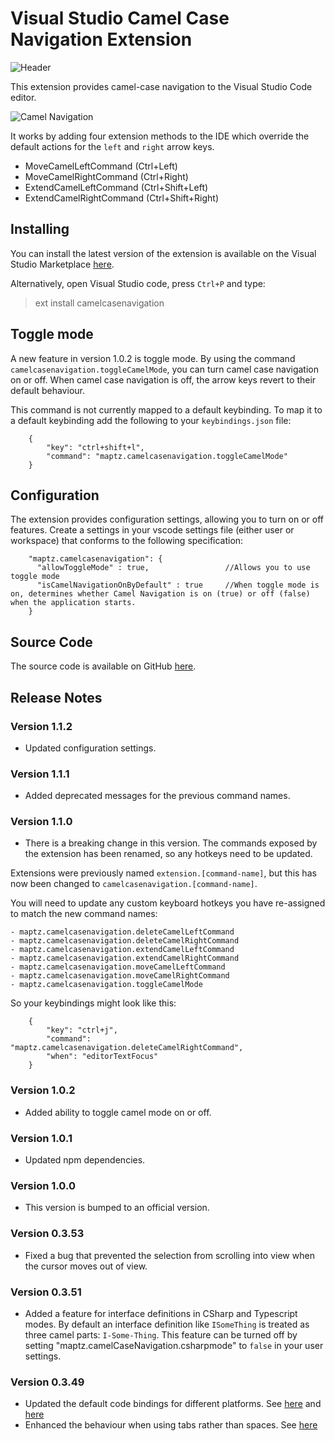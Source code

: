 # Visual Studio Camel Case Navigation Extension

![Header](https://raw.githubusercontent.com/maptz/Maptz.VSCode.Extensions.CamelCaseNavigation/master/imgs/Icon.png)

This extension provides camel-case navigation to the Visual Studio Code editor.

![Camel Navigation](https://raw.githubusercontent.com/maptz/Maptz.VSCode.Extensions.CamelCaseNavigation/master/imgs/CSharp_camelcase.gif)

It works by adding four extension methods to the IDE which override the default actions for the `left` and `right` arrow keys.  

- MoveCamelLeftCommand (Ctrl+Left)
- MoveCamelRightCommand  (Ctrl+Right)
- ExtendCamelLeftCommand  (Ctrl+Shift+Left)
- ExtendCamelRightCommand (Ctrl+Shift+Right)


## Installing

You can install the latest version of the extension is available on the Visual Studio Marketplace [here](https://marketplace.visualstudio.com/items?itemName=maptz.camelcasenavigation).

Alternatively, open Visual Studio code, press `Ctrl+P` and type:

> ext install camelcasenavigation

## Toggle mode

A new feature in version 1.0.2 is toggle mode. By using the command `camelcasenavigation.toggleCamelMode`, you can turn camel case navigation on or off. When camel case navigation is off, the arrow keys revert to their default behaviour. 

This command is not currently mapped to a default keybinding. To map it to a default keybinding add the following to your `keybindings.json` file:

```
    {
        "key": "ctrl+shift+l",
        "command": "maptz.camelcasenavigation.toggleCamelMode"
    }
```


## Configuration

The extension provides configuration settings, allowing you to turn on or off features. Create a settings in your vscode settings file (either user or workspace) that conforms to the following specification:

```
    "maptz.camelcasenavigation": {
      "allowToggleMode" : true,                 //Allows you to use toggle mode
      "isCamelNavigationOnByDefault" : true     //When toggle mode is on, determines whether Camel Navigation is on (true) or off (false) when the application starts.
    }
```

## Source Code

The source code is available on GitHub [here](https://github.com/maptz/Maptz.VSCode.Extensions.CamelCaseNavigation).

## Release Notes
### Version 1.1.2

- Updated configuration settings. 

### Version 1.1.1

- Added deprecated messages for the previous command names. 

### Version 1.1.0

- There is a breaking change in this version. The commands exposed by the extension has been renamed, so any hotkeys need to be updated. 

Extensions were previously named `extension.[command-name]`, but this has now been changed to `camelcasenavigation.[command-name]`.

You will need to update any custom keyboard hotkeys you have re-assigned to match the new command names:

```
- maptz.camelcasenavigation.deleteCamelLeftCommand
- maptz.camelcasenavigation.deleteCamelRightCommand
- maptz.camelcasenavigation.extendCamelLeftCommand
- maptz.camelcasenavigation.extendCamelRightCommand
- maptz.camelcasenavigation.moveCamelLeftCommand
- maptz.camelcasenavigation.moveCamelRightCommand
- maptz.camelcasenavigation.toggleCamelMode
```

So your keybindings might look like this:
```
    {
        "key": "ctrl+j",
        "command": "maptz.camelcasenavigation.deleteCamelRightCommand",
        "when": "editorTextFocus"
    }
```


### Version 1.0.2

- Added ability to toggle camel mode on or off. 

### Version 1.0.1

- Updated npm dependencies.

### Version 1.0.0

- This version is bumped to an official version.

### Version 0.3.53

- Fixed a bug that prevented the selection from scrolling into view when the cursor moves out of view.

### Version 0.3.51

- Added a feature for interface definitions in CSharp and Typescript modes. By default an interface definition like `ISomeThing` is treated as three camel parts: `I-Some-Thing`. This feature can be turned off by setting "maptz.camelCaseNavigation.csharpmode" to `false` in your user settings.

### Version 0.3.49

- Updated the default code bindings for different platforms. See [here](https://github.com/maptz/Maptz.VSCode.Extensions.CamelCaseNavigation/issues/18) and [here](https://github.com/maptz/Maptz.VSCode.Extensions.CamelCaseNavigation/issues/20)
- Enhanced the behaviour when using tabs rather than spaces. See [here](https://github.com/maptz/Maptz.VSCode.Extensions.CamelCaseNavigation/issues/19)

